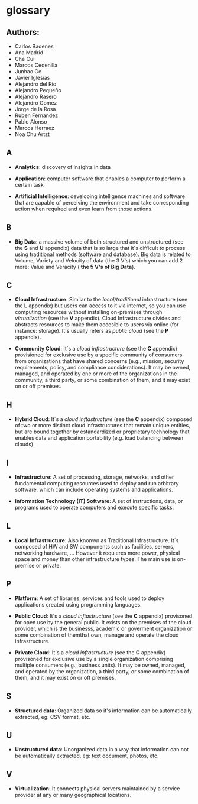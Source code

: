 # glossary

## Authors:
- Carlos Badenes
- Ana Madrid
- Che Cui
- Marcos Cedenilla
- Junhao Ge
- Javier Iglesias
- Alejandro del Rio
- Alejandro Pequeño
- Alejandro Rasero
- Alejandro Gomez
- Jorge de la Rosa
- Ruben Fernandez
- Pablo Alonso
- Marcos Herraez
- Noa Chu Artzt

## A
- **Analytics**: discovery of insights in data

- **Application**: computer software that enables a computer to perform a certain task

- **Artificial Intelligence**: developing intelligence machines and software that are capable of perceiving the environment and take corresponding action when required and even learn from those actions.


## B
- **Big Data**: a massive volume of both structured and unstructured (see the **S** and **U** appendix) data that is so large that it´s difficult to process using traditional methods (software and database). Big data is related to Volume, Variety and Velocity of data (the 3 V's) which you can add 2 more: Value and Veracity ( **the 5 V's of Big Data**).


## C
- **Cloud Infrastructure**: Similar to the *local/traditional* infrastructure (see the **L** appendix) but users can access to it via internet, so you can use computing resources without installing on-premises through *virtualization* (see the **V** appendix). Cloud Infrastructure divides and abstracts resources to make them accesible to users via online (for instance: storage). It´s usually refers as *public cloud* (see the **P** appendix).

- **Community Cloud**: It´s a *cloud inftastructure* (see the **C** appendix) provisioned for exclusive use by a specific community of consumers from organizations that have shared concerns (e.g., mission, security requirements, policy, and compliance considerations). It may be owned, managed, and operated by one or more of the organizations in the community, a third party, or some combination of them, and it may exist on or off premises. 

## H
- **Hybrid Cloud**: It´s a *cloud inftastructure* (see the **C** appendix) composed of two or more distinct cloud infrastructures that remain unique entities, but are bound together by estandardized or proprietary technology that enables data and application portability (e.g. load balancing between clouds).


## I
- **Infrastructure**: A set of processing, storage, networks, and other fundamental computing resources used to deploy and run arbitrary software, which can include operating systems and applications.

- **Information Technology (IT) Software**: A set of instructions, data, or programs used to operate computers and execute specific tasks.


## L
- **Local Infrastructure**: Also knonwn as Traditional Infrastructure. It´s composed of HW and SW components such as facilities, servers, networking hardware, ... However it requieres more power, physical space and money than other infrastructure types. The main use is on-premise or private.


## P
- **Platform**:  A set of libraries, services and tools used to deploy applications created using programming languages.

- **Public Cloud**: It´s a *cloud inftastructure* (see the **C** appendix) provisoned for open use by the general public. It exists on the premises of the cloud provider, which is the businesss, academic or goverment organization or some combination of themthat own, manage and operate the cloud infrastructure.

- **Private Cloud**: It´s a *cloud inftastructure* (see the **C** appendix) provisoned for exclusive use by a single organization comprising multiple consumers (e.g., business units). It may be owned, managed, and operated by the organization, a third party, or some combination of them, and it may exist on or off premises.


## S
- **Structured data**: Organized data so it's information can be automatically extracted, eg: CSV format, etc.


## U
- **Unstructured data**: Unorganized data in a way that information can not be automatically extracted, eg: text document, photos, etc.


## V
- **Virtualization**: It connects physical servers maintained by a service provider at any or many geographical locations.
